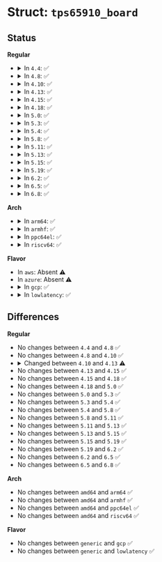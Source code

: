 # Struct: <code>tps65910_board</code>

## Status
<b>Regular</b>
<ul>
<li>
<details>
<summary>In <code>4.4</code>: ✅</summary>

```c
struct tps65910_board {
    int gpio_base;
    int irq;
    int irq_base;
    int vmbch_threshold;
    int vmbch2_threshold;
    bool en_ck32k_xtal;
    bool en_dev_slp;
    bool pm_off;
    struct tps65910_sleep_keepon_data *slp_keepon;
    bool en_gpio_sleep[9];
    long unsigned int regulator_ext_sleep_control[14];
    struct regulator_init_data * tps65910_pmic_init_data[14];
};
```
</details>
</li>
<li>
<details>
<summary>In <code>4.8</code>: ✅</summary>

```c
struct tps65910_board {
    int gpio_base;
    int irq;
    int irq_base;
    int vmbch_threshold;
    int vmbch2_threshold;
    bool en_ck32k_xtal;
    bool en_dev_slp;
    bool pm_off;
    struct tps65910_sleep_keepon_data *slp_keepon;
    bool en_gpio_sleep[9];
    long unsigned int regulator_ext_sleep_control[14];
    struct regulator_init_data * tps65910_pmic_init_data[14];
};
```
</details>
</li>
<li>
<details>
<summary>In <code>4.10</code>: ✅</summary>

```c
struct tps65910_board {
    int gpio_base;
    int irq;
    int irq_base;
    int vmbch_threshold;
    int vmbch2_threshold;
    bool en_ck32k_xtal;
    bool en_dev_slp;
    bool pm_off;
    struct tps65910_sleep_keepon_data *slp_keepon;
    bool en_gpio_sleep[9];
    long unsigned int regulator_ext_sleep_control[14];
    struct regulator_init_data * tps65910_pmic_init_data[14];
};
```
</details>
</li>
<li>
<details>
<summary>In <code>4.13</code>: ✅</summary>

```c
struct tps65910_board {
    int gpio_base;
    int irq;
    int irq_base;
    int vmbch_threshold;
    int vmbch2_threshold;
    bool en_ck32k_xtal;
    bool en_dev_slp;
    bool pm_off;
    struct tps65910_sleep_keepon_data slp_keepon;
    bool en_gpio_sleep[9];
    long unsigned int regulator_ext_sleep_control[14];
    struct regulator_init_data * tps65910_pmic_init_data[14];
};
```
</details>
</li>
<li>
<details>
<summary>In <code>4.15</code>: ✅</summary>

```c
struct tps65910_board {
    int gpio_base;
    int irq;
    int irq_base;
    int vmbch_threshold;
    int vmbch2_threshold;
    bool en_ck32k_xtal;
    bool en_dev_slp;
    bool pm_off;
    struct tps65910_sleep_keepon_data slp_keepon;
    bool en_gpio_sleep[9];
    long unsigned int regulator_ext_sleep_control[14];
    struct regulator_init_data * tps65910_pmic_init_data[14];
};
```
</details>
</li>
<li>
<details>
<summary>In <code>4.18</code>: ✅</summary>

```c
struct tps65910_board {
    int gpio_base;
    int irq;
    int irq_base;
    int vmbch_threshold;
    int vmbch2_threshold;
    bool en_ck32k_xtal;
    bool en_dev_slp;
    bool pm_off;
    struct tps65910_sleep_keepon_data slp_keepon;
    bool en_gpio_sleep[9];
    long unsigned int regulator_ext_sleep_control[14];
    struct regulator_init_data * tps65910_pmic_init_data[14];
};
```
</details>
</li>
<li>
<details>
<summary>In <code>5.0</code>: ✅</summary>

```c
struct tps65910_board {
    int gpio_base;
    int irq;
    int irq_base;
    int vmbch_threshold;
    int vmbch2_threshold;
    bool en_ck32k_xtal;
    bool en_dev_slp;
    bool pm_off;
    struct tps65910_sleep_keepon_data slp_keepon;
    bool en_gpio_sleep[9];
    long unsigned int regulator_ext_sleep_control[14];
    struct regulator_init_data * tps65910_pmic_init_data[14];
};
```
</details>
</li>
<li>
<details>
<summary>In <code>5.3</code>: ✅</summary>

```c
struct tps65910_board {
    int gpio_base;
    int irq;
    int irq_base;
    int vmbch_threshold;
    int vmbch2_threshold;
    bool en_ck32k_xtal;
    bool en_dev_slp;
    bool pm_off;
    struct tps65910_sleep_keepon_data slp_keepon;
    bool en_gpio_sleep[9];
    long unsigned int regulator_ext_sleep_control[14];
    struct regulator_init_data * tps65910_pmic_init_data[14];
};
```
</details>
</li>
<li>
<details>
<summary>In <code>5.4</code>: ✅</summary>

```c
struct tps65910_board {
    int gpio_base;
    int irq;
    int irq_base;
    int vmbch_threshold;
    int vmbch2_threshold;
    bool en_ck32k_xtal;
    bool en_dev_slp;
    bool pm_off;
    struct tps65910_sleep_keepon_data slp_keepon;
    bool en_gpio_sleep[9];
    long unsigned int regulator_ext_sleep_control[14];
    struct regulator_init_data * tps65910_pmic_init_data[14];
};
```
</details>
</li>
<li>
<details>
<summary>In <code>5.8</code>: ✅</summary>

```c
struct tps65910_board {
    int gpio_base;
    int irq;
    int irq_base;
    int vmbch_threshold;
    int vmbch2_threshold;
    bool en_ck32k_xtal;
    bool en_dev_slp;
    bool pm_off;
    struct tps65910_sleep_keepon_data slp_keepon;
    bool en_gpio_sleep[9];
    long unsigned int regulator_ext_sleep_control[14];
    struct regulator_init_data * tps65910_pmic_init_data[14];
};
```
</details>
</li>
<li>
<details>
<summary>In <code>5.11</code>: ✅</summary>

```c
struct tps65910_board {
    int gpio_base;
    int irq;
    int irq_base;
    int vmbch_threshold;
    int vmbch2_threshold;
    bool en_ck32k_xtal;
    bool en_dev_slp;
    bool pm_off;
    struct tps65910_sleep_keepon_data slp_keepon;
    bool en_gpio_sleep[9];
    long unsigned int regulator_ext_sleep_control[14];
    struct regulator_init_data * tps65910_pmic_init_data[14];
};
```
</details>
</li>
<li>
<details>
<summary>In <code>5.13</code>: ✅</summary>

```c
struct tps65910_board {
    int gpio_base;
    int irq;
    int irq_base;
    int vmbch_threshold;
    int vmbch2_threshold;
    bool en_ck32k_xtal;
    bool en_dev_slp;
    bool pm_off;
    struct tps65910_sleep_keepon_data slp_keepon;
    bool en_gpio_sleep[9];
    long unsigned int regulator_ext_sleep_control[14];
    struct regulator_init_data * tps65910_pmic_init_data[14];
};
```
</details>
</li>
<li>
<details>
<summary>In <code>5.15</code>: ✅</summary>

```c
struct tps65910_board {
    int gpio_base;
    int irq;
    int irq_base;
    int vmbch_threshold;
    int vmbch2_threshold;
    bool en_ck32k_xtal;
    bool en_dev_slp;
    bool pm_off;
    struct tps65910_sleep_keepon_data slp_keepon;
    bool en_gpio_sleep[9];
    long unsigned int regulator_ext_sleep_control[14];
    struct regulator_init_data * tps65910_pmic_init_data[14];
};
```
</details>
</li>
<li>
<details>
<summary>In <code>5.19</code>: ✅</summary>

```c
struct tps65910_board {
    int gpio_base;
    int irq;
    int irq_base;
    int vmbch_threshold;
    int vmbch2_threshold;
    bool en_ck32k_xtal;
    bool en_dev_slp;
    bool pm_off;
    struct tps65910_sleep_keepon_data slp_keepon;
    bool en_gpio_sleep[9];
    long unsigned int regulator_ext_sleep_control[14];
    struct regulator_init_data * tps65910_pmic_init_data[14];
};
```
</details>
</li>
<li>
<details>
<summary>In <code>6.2</code>: ✅</summary>

```c
struct tps65910_board {
    int gpio_base;
    int irq;
    int irq_base;
    int vmbch_threshold;
    int vmbch2_threshold;
    bool en_ck32k_xtal;
    bool en_dev_slp;
    bool pm_off;
    struct tps65910_sleep_keepon_data slp_keepon;
    bool en_gpio_sleep[9];
    long unsigned int regulator_ext_sleep_control[14];
    struct regulator_init_data * tps65910_pmic_init_data[14];
};
```
</details>
</li>
<li>
<details>
<summary>In <code>6.5</code>: ✅</summary>

```c
struct tps65910_board {
    int gpio_base;
    int irq;
    int irq_base;
    int vmbch_threshold;
    int vmbch2_threshold;
    bool en_ck32k_xtal;
    bool en_dev_slp;
    bool pm_off;
    struct tps65910_sleep_keepon_data slp_keepon;
    bool en_gpio_sleep[9];
    long unsigned int regulator_ext_sleep_control[14];
    struct regulator_init_data * tps65910_pmic_init_data[14];
};
```
</details>
</li>
<li>
<details>
<summary>In <code>6.8</code>: ✅</summary>

```c
struct tps65910_board {
    int gpio_base;
    int irq;
    int irq_base;
    int vmbch_threshold;
    int vmbch2_threshold;
    bool en_ck32k_xtal;
    bool en_dev_slp;
    bool pm_off;
    struct tps65910_sleep_keepon_data slp_keepon;
    bool en_gpio_sleep[9];
    long unsigned int regulator_ext_sleep_control[14];
    struct regulator_init_data * tps65910_pmic_init_data[14];
};
```
</details>
</li>
</ul>
<b>Arch</b>
<ul>
<li>
<details>
<summary>In <code>arm64</code>: ✅</summary>

```c
struct tps65910_board {
    int gpio_base;
    int irq;
    int irq_base;
    int vmbch_threshold;
    int vmbch2_threshold;
    bool en_ck32k_xtal;
    bool en_dev_slp;
    bool pm_off;
    struct tps65910_sleep_keepon_data slp_keepon;
    bool en_gpio_sleep[9];
    long unsigned int regulator_ext_sleep_control[14];
    struct regulator_init_data * tps65910_pmic_init_data[14];
};
```
</details>
</li>
<li>
<details>
<summary>In <code>armhf</code>: ✅</summary>

```c
struct tps65910_board {
    int gpio_base;
    int irq;
    int irq_base;
    int vmbch_threshold;
    int vmbch2_threshold;
    bool en_ck32k_xtal;
    bool en_dev_slp;
    bool pm_off;
    struct tps65910_sleep_keepon_data slp_keepon;
    bool en_gpio_sleep[9];
    long unsigned int regulator_ext_sleep_control[14];
    struct regulator_init_data * tps65910_pmic_init_data[14];
};
```
</details>
</li>
<li>
<details>
<summary>In <code>ppc64el</code>: ✅</summary>

```c
struct tps65910_board {
    int gpio_base;
    int irq;
    int irq_base;
    int vmbch_threshold;
    int vmbch2_threshold;
    bool en_ck32k_xtal;
    bool en_dev_slp;
    bool pm_off;
    struct tps65910_sleep_keepon_data slp_keepon;
    bool en_gpio_sleep[9];
    long unsigned int regulator_ext_sleep_control[14];
    struct regulator_init_data * tps65910_pmic_init_data[14];
};
```
</details>
</li>
<li>
<details>
<summary>In <code>riscv64</code>: ✅</summary>

```c
struct tps65910_board {
    int gpio_base;
    int irq;
    int irq_base;
    int vmbch_threshold;
    int vmbch2_threshold;
    bool en_ck32k_xtal;
    bool en_dev_slp;
    bool pm_off;
    struct tps65910_sleep_keepon_data slp_keepon;
    bool en_gpio_sleep[9];
    long unsigned int regulator_ext_sleep_control[14];
    struct regulator_init_data * tps65910_pmic_init_data[14];
};
```
</details>
</li>
</ul>
<b>Flavor</b>
<ul>
<li>
In <code>aws</code>: Absent ⚠️
</li>
<li>
In <code>azure</code>: Absent ⚠️
</li>
<li>
<details>
<summary>In <code>gcp</code>: ✅</summary>

```c
struct tps65910_board {
    int gpio_base;
    int irq;
    int irq_base;
    int vmbch_threshold;
    int vmbch2_threshold;
    bool en_ck32k_xtal;
    bool en_dev_slp;
    bool pm_off;
    struct tps65910_sleep_keepon_data slp_keepon;
    bool en_gpio_sleep[9];
    long unsigned int regulator_ext_sleep_control[14];
    struct regulator_init_data * tps65910_pmic_init_data[14];
};
```
</details>
</li>
<li>
<details>
<summary>In <code>lowlatency</code>: ✅</summary>

```c
struct tps65910_board {
    int gpio_base;
    int irq;
    int irq_base;
    int vmbch_threshold;
    int vmbch2_threshold;
    bool en_ck32k_xtal;
    bool en_dev_slp;
    bool pm_off;
    struct tps65910_sleep_keepon_data slp_keepon;
    bool en_gpio_sleep[9];
    long unsigned int regulator_ext_sleep_control[14];
    struct regulator_init_data * tps65910_pmic_init_data[14];
};
```
</details>
</li>
</ul>

## Differences
<b>Regular</b>
<ul>
<li>
No changes between <code>4.4</code> and <code>4.8</code> ✅
</li>
<li>
No changes between <code>4.8</code> and <code>4.10</code> ✅
</li>
<li>
<details>
<summary>Changed between <code>4.10</code> and <code>4.13</code> ⚠️</summary>
<ul>
<li>
<b>Field type changed. </b>
<code>struct tps65910_sleep_keepon_data *slp_keepon</code> ➡️ <code>struct tps65910_sleep_keepon_data slp_keepon</code>
</li>
</ul>
</details>
</li>
<li>
No changes between <code>4.13</code> and <code>4.15</code> ✅
</li>
<li>
No changes between <code>4.15</code> and <code>4.18</code> ✅
</li>
<li>
No changes between <code>4.18</code> and <code>5.0</code> ✅
</li>
<li>
No changes between <code>5.0</code> and <code>5.3</code> ✅
</li>
<li>
No changes between <code>5.3</code> and <code>5.4</code> ✅
</li>
<li>
No changes between <code>5.4</code> and <code>5.8</code> ✅
</li>
<li>
No changes between <code>5.8</code> and <code>5.11</code> ✅
</li>
<li>
No changes between <code>5.11</code> and <code>5.13</code> ✅
</li>
<li>
No changes between <code>5.13</code> and <code>5.15</code> ✅
</li>
<li>
No changes between <code>5.15</code> and <code>5.19</code> ✅
</li>
<li>
No changes between <code>5.19</code> and <code>6.2</code> ✅
</li>
<li>
No changes between <code>6.2</code> and <code>6.5</code> ✅
</li>
<li>
No changes between <code>6.5</code> and <code>6.8</code> ✅
</li>
</ul>
<b>Arch</b>
<ul>
<li>
No changes between <code>amd64</code> and <code>arm64</code> ✅
</li>
<li>
No changes between <code>amd64</code> and <code>armhf</code> ✅
</li>
<li>
No changes between <code>amd64</code> and <code>ppc64el</code> ✅
</li>
<li>
No changes between <code>amd64</code> and <code>riscv64</code> ✅
</li>
</ul>
<b>Flavor</b>
<ul>
<li>
No changes between <code>generic</code> and <code>gcp</code> ✅
</li>
<li>
No changes between <code>generic</code> and <code>lowlatency</code> ✅
</li>
</ul>
